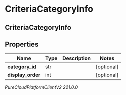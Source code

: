 # CriteriaCategoryInfo

## CriteriaCategoryInfo

## Properties

|Name | Type | Description | Notes|
|------------ | ------------- | ------------- | -------------|
| **category_id** | str |  | [optional] |
| **display_order** | int |  | [optional] |



_PureCloudPlatformClientV2 221.0.0_

